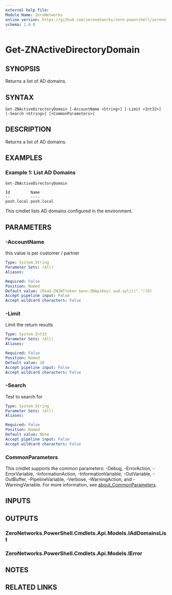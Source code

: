 ```yaml
---
external help file:
Module Name: ZeroNetworks
online version: https://github.com/zeronetworks/zero-powershell/zeronetworks/get-znactivedirectorydomain
schema: 2.0.0
---
```


# Get-ZNActiveDirectoryDomain

## SYNOPSIS
Returns a list of AD domains.

## SYNTAX

```
Get-ZNActiveDirectoryDomain [-AccountName <String>] [-Limit <Int32>] [-Search <String>] [<CommonParameters>]
```

## DESCRIPTION
Returns a list of AD domains.

## EXAMPLES

### Example 1: List AD Domains
```powershell
Get-ZNActiveDirectoryDomain
```

```output
Id         Name
--         ----
posh.local posh.local
```

This cmdlet lists AD domains configured in the environment.

## PARAMETERS

### -AccountName
this value is per customer / partner

```yaml
Type: System.String
Parameter Sets: (All)
Aliases:

Required: False
Position: Named
Default value: (Read-ZNJWTtoken $env:ZNApiKey).aud.split(".")[0]
Accept pipeline input: False
Accept wildcard characters: False
```

### -Limit
Limit the return results

```yaml
Type: System.Int32
Parameter Sets: (All)
Aliases:

Required: False
Position: Named
Default value: 10
Accept pipeline input: False
Accept wildcard characters: False
```

### -Search
Test to search for

```yaml
Type: System.String
Parameter Sets: (All)
Aliases:

Required: False
Position: Named
Default value: None
Accept pipeline input: False
Accept wildcard characters: False
```

### CommonParameters
This cmdlet supports the common parameters: -Debug, -ErrorAction, -ErrorVariable, -InformationAction, -InformationVariable, -OutVariable, -OutBuffer, -PipelineVariable, -Verbose, -WarningAction, and -WarningVariable. For more information, see [about_CommonParameters](http://go.microsoft.com/fwlink/?LinkID=113216).

## INPUTS

## OUTPUTS

### ZeroNetworks.PowerShell.Cmdlets.Api.Models.IAdDomainsList

### ZeroNetworks.PowerShell.Cmdlets.Api.Models.IError

## NOTES

## RELATED LINKS

